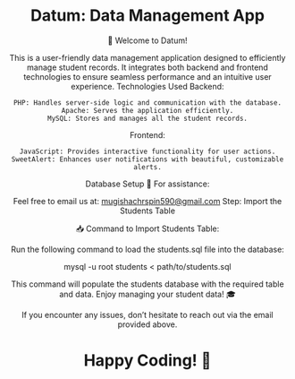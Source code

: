 <div align="center">

# Datum: Data Management App
🎉 Welcome to Datum!

This is a user-friendly data management application designed to efficiently manage student records.
It integrates both backend and frontend technologies to ensure seamless performance and an intuitive user experience.
Technologies Used
Backend:

    PHP: Handles server-side logic and communication with the database.
    Apache: Serves the application efficiently.
    MySQL: Stores and manages all the student records.

Frontend:

    JavaScript: Provides interactive functionality for user actions.
    SweetAlert: Enhances user notifications with beautiful, customizable alerts.

Database Setup
📧 For assistance:

Feel free to email us at: mugishachrspin590@gmail.com
Step: Import the Students Table

📥 Command to Import Students Table:

Run the following command to load the students.sql file into the database:

mysql -u root students < path/to/students.sql

This command will populate the students database with the required table and data.
Enjoy managing your student data! 🎓

If you encounter any issues, don’t hesitate to reach out via the email provided above.

# Happy Coding! 🚀
</div>
